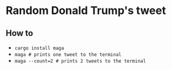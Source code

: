# Random Donald Trump's tweet

## How to
- `cargo install maga`
- `maga # prints one tweet to the terminal`
- `maga --count=2 # prints 2 tweets to the terminal`
